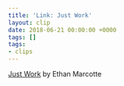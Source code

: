 ```yaml
---
title: 'Link: Just Work'
layout: clip
date: 2018-06-21 00:00:00 +0000
tags: []
tags:
- clips
---
```

[Just Work](https://ethanmarcotte.com/wrote/just-work/) by Ethan Marcotte
